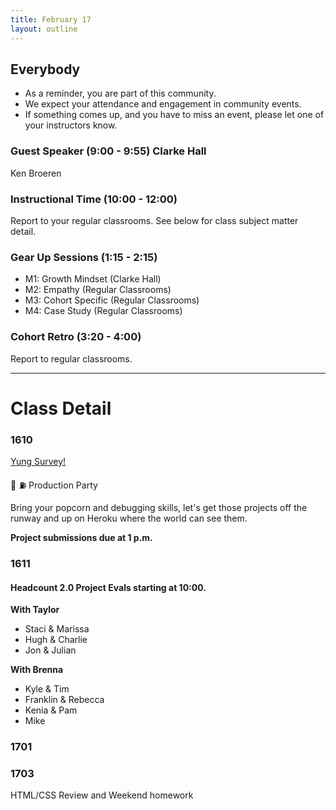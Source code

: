 ```yaml
---
title: February 17
layout: outline
---
```


## Everybody

- As a reminder, you are part of this community.
- We expect your attendance and engagement in community events.
- If something comes up, and you have to miss an event, please let one of your instructors know.

### Guest Speaker (9:00 - 9:55) Clarke Hall
Ken Broeren

### Instructional Time (10:00 - 12:00)
Report to your regular classrooms. See below for class subject matter detail.

### Gear Up Sessions (1:15 - 2:15)

* M1: Growth Mindset (Clarke Hall)
* M2: Empathy (Regular Classrooms)
* M3: Cohort Specific (Regular Classrooms)
* M4: Case Study (Regular Classrooms)

### Cohort Retro (3:20 - 4:00)
Report to regular classrooms.

--------------------------------------------

# Class Detail

### 1610

[Yung Survey!](https://goo.gl/forms/EgVLX77sISZ8LAll2)

:rocket: :fuelpump: Production Party

Bring your popcorn and debugging skills, let's get those projects off the runway and up on Heroku where the world can see them.

**Project submissions due at 1 p.m.**

### 1611  

#### Headcount 2.0 Project Evals starting at 10:00.

**With Taylor**  
- Staci & Marissa  
- Hugh & Charlie  
- Jon & Julian  

**With Brenna**  
- Kyle & Tim  
- Franklin & Rebecca  
- Kenia & Pam  
- Mike  

### 1701

### 1703

HTML/CSS Review and Weekend homework
<!-- DOG PARTY LAUNCH! -->
